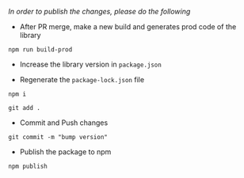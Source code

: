 *In order to publish the changes, please do the following*
- After PR merge, make a new build and generates prod code of the library

```static
npm run build-prod
```

- Increase the library version in `package.json`

- Regenerate the `package-lock.json` file

```static
npm i
```

```static
git add . 
```

- Commit and Push changes
```static
git commit -m "bump version"
```

- Publish the package to npm
```static
npm publish 
```